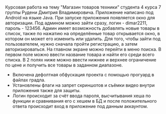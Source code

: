 Курсовая работа на тему "Магазин товаров техники" студента 4 курса 7 группы Рудени Дмитрия Владимировича.
Приложение написано под Android на языке Java.
При запуске приложения появляется окно для авторизации. Под админом можно зайти сразу, логин - dimar2211, пароль - 123456. Админ имеет возможность добавлять новые товары в список,
также по нажатию на определённые товар открывается окно, в котором он может его изменить или удалить.
Для того, чтобы зайти под пользователем, нужно сначала пройти регистрацию, а затем авторизироваться. 
На главном экране можно перейти в меню поиска. В первом поле можно ввести название товара и найти его среди всего списка. В 2 полях ниже можно ввести нижнее и верхнее ограничение по
цене и получить все товары в заданном диапазоне.
* Включена дефолтная обфускация проекта с помощью прогуард в файлах градла.
* Установлены флаги на запрет скриншотов и съёмки видео внутри приложения также для защиты.
* Логин происходит за счёт ввода пароля, высчитывания хеша по функции и сравнивания его с хешем в БД и после положительного ответа происходит вход в приложение под данным аккаунтом.
